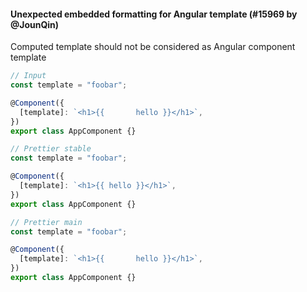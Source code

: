 #### Unexpected embedded formatting for Angular template (#15969 by @JounQin)

Computed template should not be considered as Angular component template

<!-- prettier-ignore -->
```ts
// Input
const template = "foobar";

@Component({
  [template]: `<h1>{{       hello }}</h1>`,
})
export class AppComponent {}

// Prettier stable
const template = "foobar";

@Component({
  [template]: `<h1>{{ hello }}</h1>`,
})
export class AppComponent {}

// Prettier main
const template = "foobar";

@Component({
  [template]: `<h1>{{       hello }}</h1>`,
})
export class AppComponent {}
```
